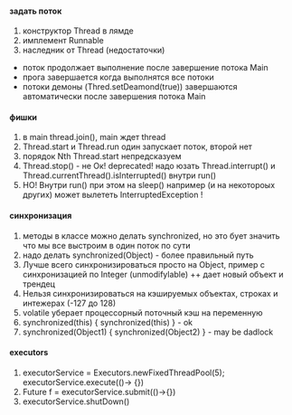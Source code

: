 #### задать поток

1. конструктор Thread в лямде
2. имплемент Runnable
3. наследник от Thread (недостаточки)

- поток продолжает выполнение после завершение потока Main
- прога завершается когда выполнятся все потоки
- потоки демоны (Thred.setDeamond(true)) завершаются автоматически после завершения потока Main

#### фишки

1. в main thread.join(), main ждет thread
2. Thread.start и Thread.run один запускает поток, второй нет
3. порядок Nth Thread.start непредсказуем
4. Thread.stop() - не Ок! deprecated! надо юзать Thread.interrupt() и Thread.currentThread().isInterrupted() внутри run()
5. НО! Внутри run() при этом на sleep() например (и на некотороых других) может вылететь InterruptedException !

#### синхронизация

1. методы в классе можно делать synchronized, но это бует значить что мы все выстроим в один поток по сути
2. надо делать synchronized(Object) - более правильный путь
3. Лучше всего синхронизироваться просто на Object, пример с синхронизацией по Integer (unmodifylable) ++ дает новый объект и трендец
4. Нельзя синхронизироваться на кэшируемых объектах, строках и интежерах (-127 до 128)
5. volatile уберает процессорный поточный кэш на переменную
6. synchronized(this) { synchronized(this) } - ok
7. synchronized(Object1) { synchronized(Object2) } - may be dadlock

#### executors

1. executorService = Executors.newFixedThreadPool(5);  executorService.execute(()-> {})
2. Future<String> f = executorService.submit(()->{})
3. executorService.shutDown()

